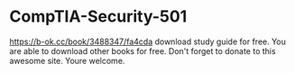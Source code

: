 # CompTIA-Security-501
https://b-ok.cc/book/3488347/fa4cda  download study guide for free. You are able to download other books for free. Don't forget to donate to this awesome site. Youre welcome. 

